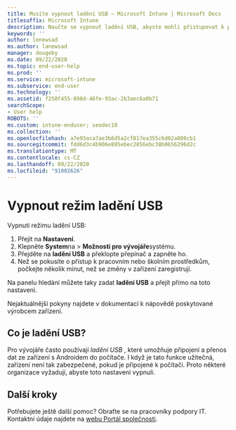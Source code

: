 ```yaml
---
title: Musíte vypnout ladění USB – Microsoft Intune | Microsoft Docs
titlesuffix: Microsoft Intune
description: Naučte se vypnout ladění USB, abyste mohli přistupovat k pracovním nebo školním aplikacím.
keywords: ''
author: lenewsad
ms.author: lanewsad
manager: dougeby
ms.date: 09/22/2020
ms.topic: end-user-help
ms.prod: ''
ms.service: microsoft-intune
ms.subservice: end-user
ms.technology: ''
ms.assetid: f250f455-898d-46fe-93ac-2b3aec6a0b71
searchScope:
- User help
ROBOTS: ''
ms.custom: intune-enduser; seodec18
ms.collection: ''
ms.openlocfilehash: a7e93aca7ae3b6d5a2cf817ea355c6d02a080cb1
ms.sourcegitcommit: fdd6d3c4b906e895ebec2856ebc38b0656296d2c
ms.translationtype: MT
ms.contentlocale: cs-CZ
ms.lasthandoff: 09/22/2020
ms.locfileid: "91002626"
---
```

# <a name="turn-off-usb-debugging-mode"></a>Vypnout režim ladění USB 

Vypnutí režimu ladění USB:  
1. Přejít na **Nastavení**.
2. Klepněte **System**na  >  **Možnosti pro vývojáře**systému. 
2. Přejděte na **ladění USB** a překlopte přepínač a zapněte ho. 
3. Než se pokusíte o přístup k pracovním nebo školním prostředkům, počkejte několik minut, než se změny v zařízení zaregistrují.  

Na panelu hledání můžete taky zadat **ladění USB** a přejít přímo na toto nastavení.  

Nejaktuálnější pokyny najdete v dokumentaci k nápovědě poskytované výrobcem zařízení.  

## <a name="what-is-usb-debugging"></a>Co je ladění USB?  

Pro vývojáře často používají _ladění USB_ , které umožňuje připojení a přenos dat ze zařízení s Androidem do počítače. I když je tato funkce užitečná, zařízení není tak zabezpečené, pokud je připojené k počítači. Proto některé organizace vyžadují, abyste toto nastavení vypnuli.  

## <a name="next-steps"></a>Další kroky  
Potřebujete ještě další pomoc? Obraťte se na pracovníky podpory IT. Kontaktní údaje najdete na [webu Portál společnosti](https://go.microsoft.com/fwlink/?linkid=2010980).
